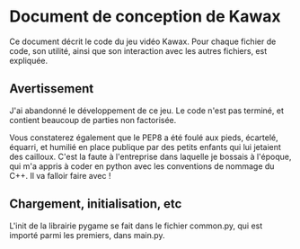 
# Document de conception de Kawax #

Ce document décrit le code du jeu vidéo Kawax. Pour chaque fichier de code, son utilité, ainsi que son interaction avec les autres fichiers, est expliquée.


## Avertissement ##

J'ai abandonné le développement de ce jeu. Le code n'est pas terminé, et contient beaucoup de parties non factorisée. 

Vous constaterez également que le PEP8 a été foulé aux pieds, écartelé, équarri, et humilié en place publique par des petits enfants qui lui jetaient des cailloux. C'est la faute à l'entreprise dans laquelle je bossais à l'époque, qui m'a appris à coder en python avec les conventions de nommage du C++. Il va falloir faire avec !


## Chargement, initialisation, etc ##

L'init de la librairie pygame se fait dans le fichier common.py, qui est importé parmi les premiers, dans main.py. 


